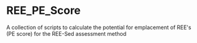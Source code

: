 # REE_PE_Score
A collection of scripts to calculate the potential for emplacement of REE's (PE score) for the REE-Sed assessment method
